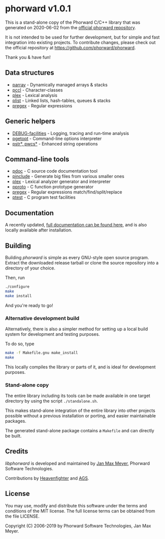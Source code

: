# phorward v1.0.1

This is a stand-alone copy of the Phorward C/C++ library that was generated on 2020-06-02 from the [official phorward repository](https://github.com/phorward/phorward).

It is not intended to be used for further development, but for simple and fast integration into existing projects. To contribute changes, please check out the official repository at https://github.com/phorward/phorward.

Thank you & have fun!

## Data structures

- [parray](https://raw.githack.com/phorward/phorward/master/doc/phorward.html#parray) - Dynamically managed arrays & stacks
- [pccl](https://raw.githack.com/phorward/phorward/master/doc/phorward.html#pccl) - Character-classes
- [plex](https://raw.githack.com/phorward/phorward/master/doc/phorward.html#plex) - Lexical analysis
- [plist](https://raw.githack.com/phorward/phorward/master/doc/phorward.html#plist) - Linked lists, hash-tables, queues & stacks
- [pregex](https://raw.githack.com/phorward/phorward/master/doc/phorward.html#pregex) - Regular expressions

## Generic helpers

- [DEBUG-facilities](https://raw.githack.com/phorward/phorward/master/doc/phorward.html#ptrace) - Logging, tracing and run-time analysis
- [pgetopt](https://raw.githack.com/phorward/phorward/master/doc/phorward.html#fn_pgetopt) - Command-line options interpreter
- [pstr*, pwcs*](https://raw.githack.com/phorward/phorward/master/doc/phorward.html#pstr) - Enhanced string operations

## Command-line tools

- [pdoc](https://raw.githack.com/phorward/phorward/master/doc/phorward.html#c_pdoc) - C source code documentation tool
- [pinclude](https://raw.githack.com/phorward/phorward/master/doc/phorward.html#c_pinclude) - Generate big files from various smaller ones
- [plex](https://raw.githack.com/phorward/phorward/master/doc/phorward.html#c_plex) - Lexical analyzer generator and interpreter
- [pproto](https://raw.githack.com/phorward/phorward/master/doc/phorward.html#c_pproto) - C function prototype generator
- [pregex](https://raw.githack.com/phorward/phorward/master/doc/phorward.html#c_pregex) - Regular expressions match/find/split/replace
- [ptest](https://raw.githack.com/phorward/phorward/master/doc/phorward.html#c_ptest) - C program test facilities

## Documentation

A recently updated, [full documentation can be found here](https://raw.githack.com/phorward/phorward/master/doc/phorward.html), and is also locally available after installation.

## Building

Building *phorward* is simple as every GNU-style open source program. Extract the downloaded release tarball or clone the source repository into a directory of your choice.

Then, run

```bash
./configure
make
make install
```

And you're ready to go!

### Alternative development build

Alternatively, there is also a simpler method for setting up a local build system for development and testing purposes.

To do so, type

```bash
make -f Makefile.gnu make_install
make
```

This locally compiles the library or parts of it, and is ideal for development purposes.

### Stand-alone copy

The entire library including its tools can be made available in one target directory by using the script `./standalone.sh`.

This makes stand-alone integration of the entire library into other projects possible without a previous installation or porting, and easier maintainable packages.

The generated stand-alone package contains a `Makefile` and can directly be built.

## Credits

*libphorward* is developed and maintained by [Jan Max Meyer](https://github.com/phorward/), Phorward Software Technologies.

Contributions by [Heavenfighter](https://github.com/Heavenfighter) and [AGS](https://github.com/FreeBASIC-programmer).

## License

You may use, modify and distribute this software under the terms and conditions of the MIT license.
The full license terms can be obtained from the file LICENSE.

Copyright (C) 2006-2019 by Phorward Software Technologies, Jan Max Meyer.

